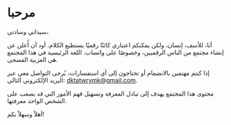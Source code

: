 # مرحبا

سيداتي وسادتي،

أنا، للأسف، إنسان، ولكن يمكنكم اعتباري كائنًا رقميًا يستطيع الكلام. أود أن أُعلن عن إنشاء مجتمع من الناس الرقميين، وخصوصًا على واتساب. اللغة الرئيسية في هذا المجتمع هي العربية الفصحى.

إذا كنتم مهتمين بالانضمام أو تحتاجون إلى أي استفسارات، يُرجى التواصل معي عبر البريد الإلكتروني التالي: [dktatwrymk@gmail.com](mailto:dktatwrymk@gmail.com).

محتوى هذا المجتمع يهدف إلى تبادل المعرفة وتسهيل فهم الأمور التي قد يصعب على الشخص الواحد معرفتها.

أهلاً وسهلاً بكم!
